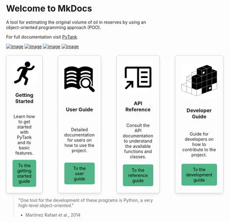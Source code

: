 # **Welcome to MkDocs**

A tool for estimating the original volume of oil in reserves by using an
object-oriented programming approach (POO).

For full documentation
visit [PyTank](https://github.com/ESPOL-FICT-PETROLEOS/PYTANK.git).

[![image](https://badge.fury.io/py/pytank.svg)](https://badge.fury.io/py/pytask.svg)
[![image](https://img.shields.io/pypi/pyversions/pytank)](https://img.shields.io/pypi/pyversions/pytank)
[![image](https://github.com/reservoirpy/reservoirpy/actions/workflows/test.yml/badge.svg?branch=master)](https://github.com/reservoirpy/reservoirpy/actions/workflows/test.yml/badge.svg?branch=master)
[![image](https://codecov.io/gh/reservoirpy/reservoirpy/branch/master/graph/badge.svg?token=JC8R1PB5EO)](https://codecov.io/gh/reservoirpy/reservoirpy/branch/master/graph/badge.svg?token=JC8R1PB5EO)

<div class="card-container" style="display: flex; flex-wrap: nowrap; gap: 50px; 
    margin-top: 20px;">
    <a href="nav/getting_started/" class="intro-card" style="flex: 1 1 200px; 
        border: 1px solid #ccc; padding: 20px; border-radius: 8px; text-align: 
        center; box-shadow: 0 4px 8px rgba(0,0,0,0.1); aspect-ratio: 1; display: 
        flex; flex-direction: column; justify-content: space-around; 
        text-decoration: none; color: inherit;">
        <img src="nav/_static/getting_started.svg" alt="Getting Started" 
            style="width: 100%; height: auto; border-radius: 8px 8px 0 0;">
        <h3>Getting Started</h3>
        <p>Learn how to get started with PyTank and its basic features.</p>
        <span class="button" style="background-color: #52b788; color: black; 
            padding: 10px 15px; border-radius: 5px; text-decoration: none; 
            transition: transform 0.3s ease;"> To the getting started guide 
        </span>
    </a>
    <a href="nav/setup/user_guide/" class="intro-card" style="flex: 1 1 200px; 
        border: 1px solid #ccc; padding: 20px; border-radius: 8px; text-align: 
        center; box-shadow: 0 4px 8px rgba(0,0,0,0.1); aspect-ratio: 1; 
        display: flex; flex-direction: column; justify-content: space-around; 
        text-decoration: none; color: inherit;">
        <img src="nav/_static/user_guide.svg" alt="User Guide" style="width: 
            100%; height: auto; border-radius: 8px 8px 0 0;">
        <h3>User Guide</h3>
        <p>Detailed documentation for users on how to use the project.</p>
        <span class="button" style="background-color: #52b788; color: black; 
            padding: 10px 15px; border-radius: 5px; text-decoration: none; 
            transition: transform 0.3s ease;"> To the user guide </span>
    </a>
    <a href="nav/API/api_reference/" class="intro-card" style="flex: 1 1 200px; 
        border: 1px solid #ccc; padding: 20px; border-radius: 8px; text-align: 
        center; box-shadow: 0 4px 8px rgba(0,0,0,0.1); aspect-ratio: 1; display: 
        flex; flex-direction: column; justify-content: space-around; 
        text-decoration: none; color: inherit;">
        <img src="nav/_static/api.svg" alt="API Reference" style="width: 100%; 
            height: auto; border-radius: 8px 8px 0 0;">
        <h3>API Reference</h3>
        <p>Consult the API documentation to understand the available functions 
            and classes.</p>
        <span class="button" style="background-color: #52b788; color: black; 
            padding: 10px 15px; border-radius: 5px; text-decoration: none; 
            transition: transform 0.3s ease;"> To the reference guide </span>
    </a>
    <a href="nav/develop/develop_guide/" class="intro-card" 
        style="flex: 1 1 200px; border: 1px solid #ccc; padding: 20px; 
        border-radius: 8px; text-align: center; 
        box-shadow: 0 4px 8px rgba(0,0,0,0.1); aspect-ratio: 1; display: flex; 
        flex-direction: column; justify-content: space-around; 
        text-decoration: none; color: inherit;">
        <img src="nav/_static/dev_guide.svg" alt="Developer Guide" style="width: 
            100%; height: auto; border-radius: 8px 8px 0 0;">
        <h3>Developer Guide</h3>
        <p>Guide for developers on how to contribute to the project.</p>
        <span class="button" style="background-color: #52b788; color: black; 
            padding: 10px 15px; border-radius: 5px; text-decoration: none; 
            transition: transform 0.3s ease;"> To the development guide </span>
    </a>
</div>

<style>
    .button:active {
        transform: scale(0.95);
        background-color: #0056b3;
    }
</style>

> "One tool for the development of these programs is
> Python, a very high-level object-oriented."
> - Martínez Rafael et al., 2014